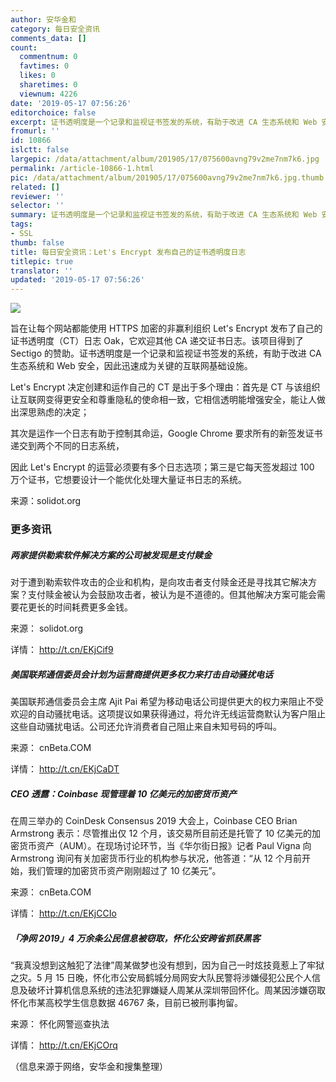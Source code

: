 ```yaml
---
author: 安华金和
category: 每日安全资讯
comments_data: []
count:
  commentnum: 0
  favtimes: 0
  likes: 0
  sharetimes: 0
  viewnum: 4226
date: '2019-05-17 07:56:26'
editorchoice: false
excerpt: 证书透明度是一个记录和监视证书签发的系统，有助于改进 CA 生态系统和 Web 安全，因此迅速成为关键的互联网基础设施。
fromurl: ''
id: 10866
islctt: false
largepic: /data/attachment/album/201905/17/075600avng79v2me7nm7k6.jpg
permalink: /article-10866-1.html
pic: /data/attachment/album/201905/17/075600avng79v2me7nm7k6.jpg.thumb.jpg
related: []
reviewer: ''
selector: ''
summary: 证书透明度是一个记录和监视证书签发的系统，有助于改进 CA 生态系统和 Web 安全，因此迅速成为关键的互联网基础设施。
tags:
- SSL
thumb: false
title: 每日安全资讯：Let's Encrypt 发布自己的证书透明度日志
titlepic: true
translator: ''
updated: '2019-05-17 07:56:26'
---
```


![](/data/attachment/album/201905/17/075600avng79v2me7nm7k6.jpg)


旨在让每个网站都能使用 HTTPS 加密的非赢利组织 Let's Encrypt 发布了自己的证书透明度（CT）日志 Oak，它欢迎其他 CA 递交证书日志。该项目得到了 Sectigo 的赞助。证书透明度是一个记录和监视证书签发的系统，有助于改进 CA 生态系统和 Web 安全，因此迅速成为关键的互联网基础设施。


Let's Encrypt 决定创建和运作自己的 CT 是出于多个理由：首先是 CT 与该组织让互联网变得更安全和尊重隐私的使命相一致，它相信透明能增强安全，能让人做出深思熟虑的决定；


其次是运作一个日志有助于控制其命运，Google Chrome 要求所有的新签发证书递交到两个不同的日志系统，


因此 Let's Encrypt 的运营必须要有多个日志选项；第三是它每天签发超过 100 万个证书，它想要设计一个能优化处理大量证书日志的系统。


来源：solidot.org


### 更多资讯


##### 两家提供勒索软件解决方案的公司被发现是支付赎金


对于遭到勒索软件攻击的企业和机构，是向攻击者支付赎金还是寻找其它解决方案？支付赎金被认为会鼓励攻击者，被认为是不道德的。但其他解决方案可能会需要花更长的时间耗费更多金钱。


来源： solidot.org


详情： <http://t.cn/EKjCif9> 


##### 美国联邦通信委员会计划为运营商提供更多权力来打击自动骚扰电话


美国联邦通信委员会主席 Ajit Pai 希望为移动电话公司提供更大的权力来阻止不受欢迎的自动骚扰电话。这项提议如果获得通过，将允许无线运营商默认为客户阻止这些自动骚扰电话。公司还允许消费者自己阻止来自未知号码的呼叫。


来源： cnBeta.COM


详情： <http://t.cn/EKjCaDT> 


##### CEO 透露：Coinbase 现管理着 10 亿美元的加密货币资产


在周三举办的 CoinDesk Consensus 2019 大会上，Coinbase CEO Brian Armstrong 表示：尽管推出仅 12 个月，该交易所目前还是托管了 10 亿美元的加密货币资产（AUM）。在现场讨论环节，当《华尔街日报》记者 Paul Vigna 向 Armstrong 询问有关加密货币行业的机构参与状况，他答道：“从 12 个月前开始，我们管理的加密货币资产刚刚超过了 10 亿美元”。


来源： cnBeta.COM


详情： <http://t.cn/EKjCCIo> 


##### 「净网 2019」4 万余条公民信息被窃取，怀化公安跨省抓获黑客


“我真没想到这触犯了法律”周某做梦也没有想到，因为自己一时炫技竟惹上了牢狱之灾。5 月 15 日晚，怀化市公安局鹤城分局网安大队民警将涉嫌侵犯公民个人信息及破坏计算机信息系统的违法犯罪嫌疑人周某从深圳带回怀化。周某因涉嫌窃取怀化市某高校学生信息数据 46767 条，目前已被刑事拘留。


来源： 怀化网警巡查执法


详情： <http://t.cn/EKjCOrq> 


（信息来源于网络，安华金和搜集整理）